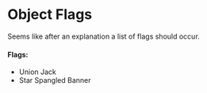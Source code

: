 # Object Flags

Seems like after an explanation a list of flags should occur.

#### Flags:

- Union Jack
- Star Spangled Banner
